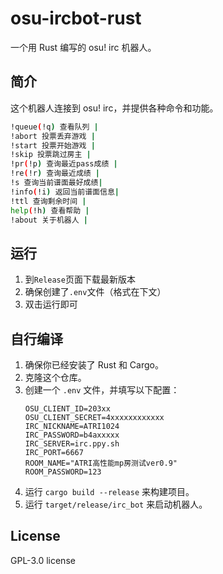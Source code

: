 # osu-ircbot-rust

一个用 Rust 编写的 osu! irc 机器人。

## 简介

这个机器人连接到 osu! irc，并提供各种命令和功能。

```bash
!queue(!q) 查看队列 | 
!abort 投票丢弃游戏 | 
!start 投票开始游戏 | 
!skip 投票跳过房主 | 
!pr(!p) 查询最近pass成绩 | 
!re(!r) 查询最近成绩 | 
!s 查询当前谱面最好成绩| 
!info(!i) 返回当前谱面信息| 
!ttl 查询剩余时间 | 
help(!h) 查看帮助 | 
!about 关于机器人 |
```

## 运行

1. 到`Release`页面下载最新版本
2. 确保创建了`.env`文件（格式在下文）
3. 双击运行即可

## 自行编译

1. 确保你已经安装了 Rust 和 Cargo。
2. 克隆这个仓库。
3. 创建一个 `.env` 文件，并填写以下配置：
   ```
   OSU_CLIENT_ID=203xx
   OSU_CLIENT_SECRET=4xxxxxxxxxxxx
   IRC_NICKNAME=ATRI1024
   IRC_PASSWORD=b4axxxxx
   IRC_SERVER=irc.ppy.sh
   IRC_PORT=6667
   ROOM_NAME="ATRI高性能mp房测试ver0.9"
   ROOM_PASSWORD=123
   ```
4. 运行 `cargo build --release` 来构建项目。
5. 运行 `target/release/irc_bot` 来启动机器人。

## License

GPL-3.0 license
